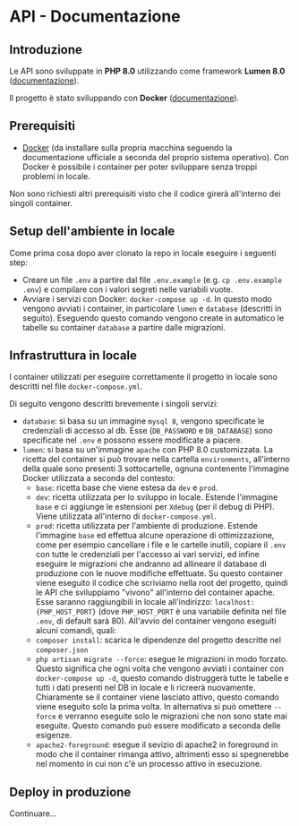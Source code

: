 # API - Documentazione

## Introduzione

Le API sono sviluppate in **PHP 8.0** utilizzando come framework **Lumen 8.0** ([documentazione](https://lumen.laravel.com/docs/8.x)).

Il progetto è stato sviluppando con **Docker** ([documentazione](https://docs.docker.com/)).

## Prerequisiti

-   [Docker](https://www.docker.com/) (da installare sulla propria macchina seguendo la documentazione ufficiale a seconda del proprio sistema operativo).
    Con Docker è possibile i container per poter sviluppare senza troppi problemi in locale.

Non sono richiesti altri prerequisiti visto che il codice girerà all'interno dei singoli container.

## Setup dell'ambiente in locale

Come prima cosa dopo aver clonato la repo in locale eseguire i seguenti step:

-   Creare un file `.env` a partire dal file `.env.example` (e.g. `cp .env.example .env`) e compilare con i valori segreti nelle variabili vuote.
-   Avviare i servizi con Docker: `docker-compose up -d`. In questo modo vengono avviati i container, in particolare `lumen` e `database` (descritti in seguito). Eseguendo questo comando vengono create in automatico le tabelle su container `database` a partire dalle migrazioni.

## Infrastruttura in locale

I container utilizzati per eseguire correttamente il progetto in locale sono descritti nel file `docker-compose.yml`.

Di seguito vengono descritti brevemente i singoli servizi:

-   `database`: si basa su un immagine `mysql 8`, vengono specificate le credenziali di accesso al db. Esse (`DB_PASSWORD` e `DB_DATABASE`) sono specificate nel `.env` e possono essere modificate a piacere.
-   `lumen`: si basa su un'immagine `apache` con PHP 8.0 customizzata. La ricetta del container si può trovare nella cartella `environments`, all'interno della quale sono presenti 3 sottocartelle, ognuna contenente l'immagine Docker utilizzata a seconda del contesto:
    -   `base`: ricetta base che viene estesa da `dev` e `prod`.
    -   `dev`: ricetta utilizzata per lo sviluppo in locale. Estende l'immagine `base` e ci aggiunge le estensioni per `Xdebug` (per il debug di PHP). Viene utilizzata all'interno di `docker-compose.yml`.
    -   `prod`: ricetta utilizzata per l'ambiente di produzione. Estende l'immagine `base` ed effettua alcune operazione di ottimizzazione, come per esempio cancellare i file e le cartelle inutili, copiare il `.env` con tutte le credenziali per l'accesso ai vari servizi, ed infine eseguire le migrazioni che andranno ad allineare il database di produzione con le nuove modifiche effettuate.
        Su questo container viene eseguito il codice che scriviamo nella root del progetto, quindi le API che sviluppiamo "vivono" all'interno del container apache. Esse saranno raggiungibili in locale all'indirizzo: `localhost:{PHP_HOST_PORT}` (dove `PHP_HOST_PORT` è una variabile definita nel file `.env`, di default sarà 80). All'avvio del container vengono eseguiti alcuni comandi, quali:
    -   `composer install`: scarica le dipendenze del progetto descritte nel `composer.json`
    -   `php artisan migrate --force`: esegue le migrazioni in modo forzato. Questo significa che ogni volta che vengono avviati i container con `docker-compose up -d`, questo comando distruggerà tutte le tabelle e tutti i dati presenti nel DB in locale e li ricreerà nuovamente. Chiaramente se il container viene lasciato attivo, questo comando viene eseguito solo la prima volta. In alternativa si può omettere `--force` e verranno eseguite solo le migrazioni che non sono state mai eseguite. Questo comando può essere modificato a seconda delle esigenze.
    -   `apache2-foreground`: esegue il sevizio di apache2 in foreground in modo che il container rimanga attivo, altrimenti esso si spegnerebbe nel momento in cui non c'è un processo attivo in esecuzione.

## Deploy in produzione

Continuare...
